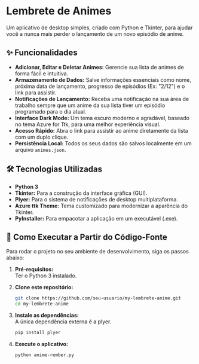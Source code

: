 # Lembrete de Animes

Um aplicativo de desktop simples, criado com Python e Tkinter, para ajudar você a nunca mais perder o lançamento de um novo episódio de anime.

## ✨ Funcionalidades

- **Adicionar, Editar e Deletar Animes:** Gerencie sua lista de animes de forma fácil e intuitiva.
- **Armazenamento de Dados:** Salve informações essenciais como nome, próxima data de lançamento, progresso de episódios (Ex: "2/12") e o link para assistir.
- **Notificações de Lançamento:** Receba uma notificação na sua área de trabalho sempre que um anime da sua lista tiver um episódio programado para o dia atual.
- **Interface Dark Mode:** Um tema escuro moderno e agradável, baseado no tema Azure for Ttk, para uma melhor experiência visual.
- **Acesso Rápido:** Abra o link para assistir ao anime diretamente da lista com um duplo clique.
- **Persistência Local:** Todos os seus dados são salvos localmente em um arquivo `animes.json`.

## 🛠️ Tecnologias Utilizadas

- **Python 3**
- **Tkinter:** Para a construção da interface gráfica (GUI).
- **Plyer:** Para o sistema de notificações de desktop multiplataforma.
- **Azure ttk Theme:** Tema customizado para modernizar a aparência do Tkinter.
- **PyInstaller:** Para empacotar a aplicação em um executável (.exe).

## 🚀 Como Executar a Partir do Código-Fonte

Para rodar o projeto no seu ambiente de desenvolvimento, siga os passos abaixo:

1. **Pré-requisitos:**  
   Ter o Python 3 instalado.

2. **Clone este repositório:**
   ```bash
   git clone https://github.com/seu-usuario/my-lembrete-anime.git
   cd my-lembrete-anime
   ```

3. **Instale as dependências:**  
   A única dependência externa é a plyer.
   ```bash
   pip install plyer
   ```

4. **Execute o aplicativo:**
   ```bash
   python anime-rember.py
   ```